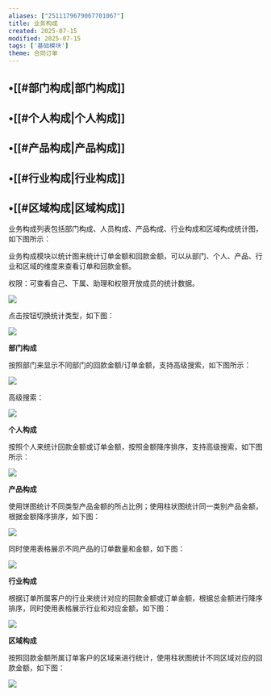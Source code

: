 ```yaml
---
aliases: ["2511179679067701067"]
title: 业务构成
created: 2025-07-15
modified: 2025-07-15
tags: ['基础模块']
theme: 合同订单
---
```


## •[[#部门构成|部门构成]]

## •[[#个人构成|个人构成]]

## •[[#产品构成|产品构成]]

## •[[#行业构成|行业构成]]

## •[[#区域构成|区域构成]]

业务构成列表包括部门构成、人员构成、产品构成、行业构成和区域构成统计图，如下图所示：

业务构成模块以统计图来统计订单金额和回款金额，可以从部门、个人、产品、行业和区域的维度来查看订单和回款金额。

权限：可查看自己、下属、助理和权限开放成员的统计数据。

![](a730c61b22666a3d46bef0a8ee8be969.jpg)

点击按钮切换统计类型，如下图：

![](37074827bc29e0afe42ba60c78fd18ba.jpg)

**部门构成**

按照部门来显示不同部门的回款金额/订单金额，支持高级搜索，如下图所示：

![](2501357c6e30280710b02774e87834ca.jpg)

高级搜索：

![](f96fd56cbd4effada828035447947f57.jpg)

**个人构成**

按照个人来统计回款金额或订单金额，按照金额降序排序，支持高级搜索，如下图所示：

![](361f789476917e8fee74480e533c862f.jpg)

**产品构成**

使用饼图统计不同类型产品金额的所占比例；使用柱状图统计同一类别产品金额，根据金额降序排序，如下图：

![](c48e5918b3b4ef5b22a6e731cd544aa6.jpg)

同时使用表格展示不同产品的订单数量和金额，如下图：

![](406b71bea89bbe6be6726e62144ecf86.jpg)

**行业构成**

根据订单所属客户的行业来统计对应的回款金额或订单金额，根据总金额进行降序排序，同时使用表格展示行业和对应金额，如下图：

![](50549c54aac3713cc99c8fdf16c6dfcc.jpg)

**区域构成**

按照回款金额所属订单客户的区域来进行统计，使用柱状图统计不同区域对应的回款金额，如下图：

![](5b6688058f15d555227f08b9e2abc446.jpg)